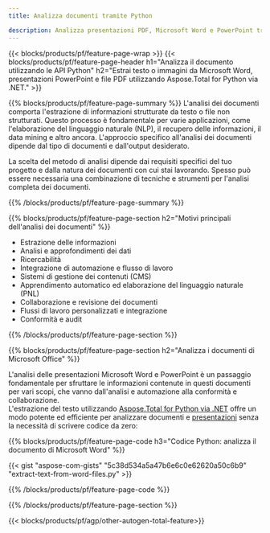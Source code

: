 ```yaml
---
title: Analizza documenti tramite Python 

description: Analizza presentazioni PDF, Microsoft Word e PowerPoint tramite la tua applicazione Python. Estrai testo o immagini con facilità.
---
```


{{< blocks/products/pf/feature-page-wrap >}}
{{< blocks/products/pf/feature-page-header h1="Analizza il documento utilizzando le API Python" h2="Estrai testo o immagini da Microsoft Word, presentazioni PowerPoint e file PDF utilizzando Aspose.Total for Python via .NET." >}}

{{% blocks/products/pf/feature-page-summary %}}
L'analisi dei documenti comporta l'estrazione di informazioni strutturate da testo o file non strutturati. Questo processo è fondamentale per varie applicazioni, come l'elaborazione del linguaggio naturale (NLP), il recupero delle informazioni, il data mining e altro ancora. L'approccio specifico all'analisi dei documenti dipende dal tipo di documenti e dall'output desiderato. <br />

La scelta del metodo di analisi dipende dai requisiti specifici del tuo progetto e dalla natura dei documenti con cui stai lavorando. Spesso può essere necessaria una combinazione di tecniche e strumenti per l'analisi completa dei documenti.

{{% /blocks/products/pf/feature-page-summary  %}}

{{% blocks/products/pf/feature-page-section  h2="Motivi principali dell'analisi dei documenti" %}}

- Estrazione delle informazioni
- Analisi e approfondimenti dei dati
- Ricercabilità
- Integrazione di automazione e flusso di lavoro
- Sistemi di gestione dei contenuti (CMS)
- Apprendimento automatico ed elaborazione del linguaggio naturale (PNL)
- Collaborazione e revisione dei documenti
- Flussi di lavoro personalizzati e integrazione
- Conformità e audit

{{% /blocks/products/pf/feature-page-section %}}

{{% blocks/products/pf/feature-page-section  h2="Analizza i documenti di Microsoft Office" %}}

L'analisi delle presentazioni Microsoft Word e PowerPoint è un passaggio fondamentale per sfruttare le informazioni contenute in questi documenti per vari scopi, che vanno dall'analisi e automazione alla conformità e collaborazione.<br />
L'estrazione del testo utilizzando [Aspose.Total for Python via .NET](https://products.aspose.com/total/python-net/) offre un modo potente ed efficiente per analizzare documenti e [presentazioni](https://products.aspose.com/total/it/python-net/parse/powerpoint/) senza la necessità di scrivere codice da zero:<br />

{{% blocks/products/pf/feature-page-code h3="Codice Python: analizza il documento di Microsoft Word" %}}

{{< gist "aspose-com-gists" "5c38d534a5a47b6e6c0e62620a50c6b9" "extract-text-from-word-files.py" >}}

{{% /blocks/products/pf/feature-page-code  %}}

{{% /blocks/products/pf/feature-page-section %}}

{{< blocks/products/pf/agp/other-autogen-total-feature>}}